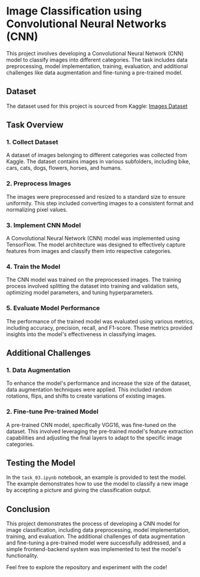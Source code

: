 # Image Classification using Convolutional Neural Networks (CNN)

This project involves developing a Convolutional Neural Network (CNN) model to classify images into different categories. The task includes data preprocessing, model implementation, training, evaluation, and additional challenges like data augmentation and fine-tuning a pre-trained model.

## Dataset

The dataset used for this project is sourced from Kaggle:
[Images Dataset](https://www.kaggle.com/datasets/pavansanagapati/images-dataset)

## Task Overview

### 1. Collect Dataset
A dataset of images belonging to different categories was collected from Kaggle. The dataset contains images in various subfolders, including bike, cars, cats, dogs, flowers, horses, and humans.

### 2. Preprocess Images
The images were preprocessed and resized to a standard size to ensure uniformity. This step included converting images to a consistent format and normalizing pixel values.

### 3. Implement CNN Model
A Convolutional Neural Network (CNN) model was implemented using TensorFlow. The model architecture was designed to effectively capture features from images and classify them into respective categories.

### 4. Train the Model
The CNN model was trained on the preprocessed images. The training process involved splitting the dataset into training and validation sets, optimizing model parameters, and tuning hyperparameters.

### 5. Evaluate Model Performance
The performance of the trained model was evaluated using various metrics, including accuracy, precision, recall, and F1-score. These metrics provided insights into the model's effectiveness in classifying images.

## Additional Challenges

### 1. Data Augmentation
To enhance the model's performance and increase the size of the dataset, data augmentation techniques were applied. This included random rotations, flips, and shifts to create variations of existing images.

### 2. Fine-tune Pre-trained Model
A pre-trained CNN model, specifically VGG16, was fine-tuned on the dataset. This involved leveraging the pre-trained model's feature extraction capabilities and adjusting the final layers to adapt to the specific image categories.

## Testing the Model

In the `task_03.ipynb` notebook, an example is provided to test the model. The example demonstrates how to use the model to classify a new image by accepting a picture and giving the classification output.

## Conclusion

This project demonstrates the process of developing a CNN model for image classification, including data preprocessing, model implementation, training, and evaluation. The additional challenges of data augmentation and fine-tuning a pre-trained model were successfully addressed, and a simple frontend-backend system was implemented to test the model's functionality.

Feel free to explore the repository and experiment with the code!
